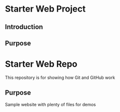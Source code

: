 # Starter Web Project

## Introduction

## Purpose

# Starter Web Repo

This repository is for showing how Git and GitHub work

## Purpose

Sample website with plenty of files for demos